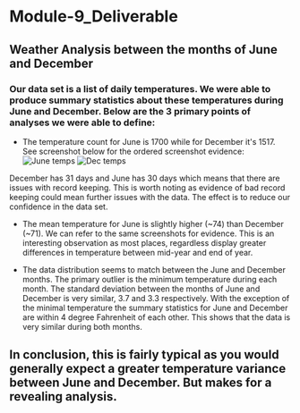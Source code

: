 # Module-9_Deliverable
## Weather Analysis between the months of June and December
### Our data set is a list of daily temperatures. We were able to produce summary statistics about these temperatures during June and December. Below are the 3 primary points of analyses we were able to define:
- The temperature count for June is 1700 while for December it's 1517. See screenshot below for the ordered screenshot evidence:
![June temps](https://user-images.githubusercontent.com/114181709/205793392-75173d40-e9b1-4a74-bc91-b52c38f348e0.png)
![Dec temps](https://user-images.githubusercontent.com/114181709/205793400-35a7a170-4e9e-4d2e-b7cc-9c7a8013361e.png)

December has 31 days and June has 30 days which means that there are issues with record keeping. This is worth noting as evidence of bad record keeping could mean 
further issues with the data. The effect is to reduce our confidence in the data set.

- The mean temperature for June is slightly higher (~74) than December (~71). We can refer to the same screenshots for evidence. This is an interesting observation as most places, regardless display greater differences in temperature between mid-year and end of year.

- The data distribution seems to match between the June and December months. The primary outlier is the minimum temperature during each month. The standard deviation between the months of June and December is very similar, 3.7 and 3.3 respectively. With the exception of the minimal temperature the summary statistics for June and December are within 4 degree Fahrenheit of each other. This shows that the data 
is very similar during both months.

## In conclusion, this is fairly typical as you would generally expect a greater temperature variance between June and December. But makes for a revealing analysis.
